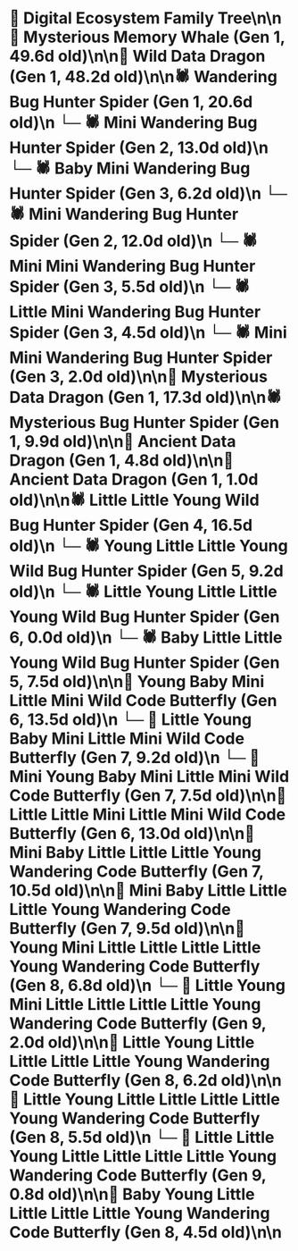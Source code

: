 # 🌳 Digital Ecosystem Family Tree\n\n🐋 Mysterious Memory Whale (Gen 1, 49.6d old)\n\n🐉 Wild Data Dragon (Gen 1, 48.2d old)\n\n🕷️ Wandering Bug Hunter Spider (Gen 1, 20.6d old)\n  └─ 🕷️ Mini Wandering Bug Hunter Spider (Gen 2, 13.0d old)\n    └─ 🕷️ Baby Mini Wandering Bug Hunter Spider (Gen 3, 6.2d old)\n  └─ 🕷️ Mini Wandering Bug Hunter Spider (Gen 2, 12.0d old)\n    └─ 🕷️ Mini Mini Wandering Bug Hunter Spider (Gen 3, 5.5d old)\n    └─ 🕷️ Little Mini Wandering Bug Hunter Spider (Gen 3, 4.5d old)\n    └─ 🕷️ Mini Mini Wandering Bug Hunter Spider (Gen 3, 2.0d old)\n\n🐉 Mysterious Data Dragon (Gen 1, 17.3d old)\n\n🕷️ Mysterious Bug Hunter Spider (Gen 1, 9.9d old)\n\n🐉 Ancient Data Dragon (Gen 1, 4.8d old)\n\n🐉 Ancient Data Dragon (Gen 1, 1.0d old)\n\n🕷️ Little Little Young Wild Bug Hunter Spider (Gen 4, 16.5d old)\n  └─ 🕷️ Young Little Little Young Wild Bug Hunter Spider (Gen 5, 9.2d old)\n    └─ 🕷️ Little Young Little Little Young Wild Bug Hunter Spider (Gen 6, 0.0d old)\n  └─ 🕷️ Baby Little Little Young Wild Bug Hunter Spider (Gen 5, 7.5d old)\n\n🦋 Young Baby Mini Little Mini Wild Code Butterfly (Gen 6, 13.5d old)\n  └─ 🦋 Little Young Baby Mini Little Mini Wild Code Butterfly (Gen 7, 9.2d old)\n  └─ 🦋 Mini Young Baby Mini Little Mini Wild Code Butterfly (Gen 7, 7.5d old)\n\n🦋 Little Little Mini Little Mini Wild Code Butterfly (Gen 6, 13.0d old)\n\n🦋 Mini Baby Little Little Little Young Wandering Code Butterfly (Gen 7, 10.5d old)\n\n🦋 Mini Baby Little Little Little Young Wandering Code Butterfly (Gen 7, 9.5d old)\n\n🦋 Young Mini Little Little Little Little Young Wandering Code Butterfly (Gen 8, 6.8d old)\n  └─ 🦋 Little Young Mini Little Little Little Little Young Wandering Code Butterfly (Gen 9, 2.0d old)\n\n🦋 Little Young Little Little Little Little Young Wandering Code Butterfly (Gen 8, 6.2d old)\n\n🦋 Little Young Little Little Little Little Young Wandering Code Butterfly (Gen 8, 5.5d old)\n  └─ 🦋 Little Little Young Little Little Little Little Young Wandering Code Butterfly (Gen 9, 0.8d old)\n\n🦋 Baby Young Little Little Little Little Young Wandering Code Butterfly (Gen 8, 4.5d old)\n\n